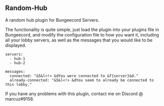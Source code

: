 ## Random-Hub
A random hub plugin for Bungeecord Servers.

The functionality is quite simple, just load the plugin into your plugins file in Bungeecord, and modify the configuration file to how you want it, including all your lobby servers, as well as the messages that you would like to be displayed.

```
servers:
  - hub-1
  - hub-2

messages:
  connected: "&5&l<!> &dYou were connected to &f{server}&d."
  already-connected: "&5&l<!> &dYou seem to already be connected to this lobby."
```

If you have any problems with this plugin, contact me on Discord @ marcuz#9158.
